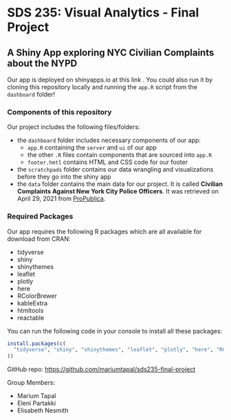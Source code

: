
<!-- README.md is generated from README.Rmd. Please edit that file -->

# SDS 235: Visual Analytics - Final Project

## A Shiny App exploring NYC Civilian Complaints about the NYPD

Our app is deployed on shinyapps.io at this link
<add link after deploying>. You could also run it by cloning this
repository locally and running the `app.R` script from the `dashboard`
folder!

### Components of this repository

Our project includes the following files/folders:

-   the `dashboard` folder includes necessary components of our app:
    -   `app.R` containing the `server` and `ui` of our app
    -   the other `.R` files contain components that are sourced into
        `app.R`
    -   `footer.hmtl` contains HTML and CSS code for our footer
-   the `scratchpads` folder contains our data wrangling and
    visualizations before they go into the shiny app
-   the `data` folder contains the main data for our project. It is
    called **Civilian Complaints Against New York City Police
    Officers**. It was retrieved on April 29, 2021 from
    [ProPublica](www.propublica.org/datastore/dataset/civilian-complaints-against-new-york-city-police-officers).

### Required Packages

Our app requires the following R packages which are all available for
download from CRAN:

-   tidyverse
-   shiny
-   shinythemes
-   leaflet
-   plotly
-   here
-   RColorBrewer
-   kableExtra
-   htmltools
-   reactable

You can run the following code in your console to install all these
packages:

``` r
install.packages(c(
  "tidyverse", "shiny", "shinythemes", "leaflet", "plotly", "here", "RColorBrewer", "kableExtra", "htmltools", "reactable"
))
```

GitHub repo: <https://github.com/mariumtapal/sds235-final-project>

Group Members:

-   Marium Tapal
-   Eleni Partakki
-   Elisabeth Nesmith
